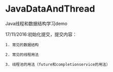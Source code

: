 # JavaDataAndThread
Java线程和数据结构学习demo

17/11/2016:初始化提交，提交内容：
    
    1. 常见的数据结构
    
    2. 常见的线程用法
    
    3. 线程池的用法（future和completionservice的用法）
